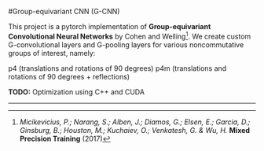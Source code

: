 #Group-equivariant CNN (G-CNN)

This project is a pytorch implementation of **Group-equivariant Convolutional Neural Networks** by Cohen and Welling[^1].
We create custom G-convolutional layers and G-pooling layers for various noncommutative groups
of interest, namely:

p4 (translations and rotations of 90 degrees)
p4m (translations and rotations of 90 degrees + reflections)

**TODO:** Optimization using C++ and CUDA

----
[^1]: *Micikevicius, P.; Narang, S.; Alben, J.; Diamos, G.; Elsen, E.; Garcia, D.; Ginsburg, B.; Houston, M.; Kuchaiev, O.; Venkatesh, G. & Wu, H.* **Mixed Precision Training** (2017)
